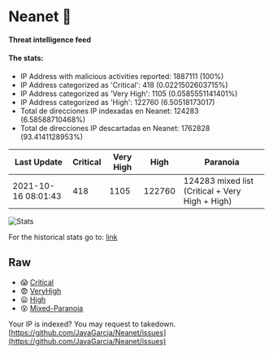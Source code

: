 # Neanet :hocho:
#### Threat intelligence feed
#### The stats:

- IP Address with malicious activities reported: 1887111 (100%)
- IP Address categorized as 'Critical':  418 (0.0221502603715%)
- IP Address categorized as 'Very High':  1105 (0.0585551141401%)
- IP Address categorized as 'High':  122760 (6.50518173017)
- Total de direcciones IP indexadas en Neanet:  124283 (6.58588710468%)
- Total de direcciones IP descartadas en Neanet:  1762828 (93.4141128953%)

| Last Update | Critical | Very High | High | Paranoia |
| --- | --- | --- | --- | --- |
| 2021-10-16 08:01:43 | 418 | 1105 | 122760 | 124283 mixed list (Critical + Very High + High)|

![Stats](https://docs.google.com/spreadsheets/d/e/2PACX-1vSnaNMIXVabIpDJjufMlzH7poXnshF3mgd8Is1g9ytUEzVsP5my4Trn8f-xkoLLQ38xpL3HtmUexLo6/pubchart?oid=501124687&format=image)

For the historical stats go to: [link](/stats.csv)
## Raw
- :scream: [Critical](https://raw.githubusercontent.com/JavaGarcia/Neanet/master/blacklists/neanet_critical.txt)
- :fearful: [VeryHigh](https://raw.githubusercontent.com/JavaGarcia/Neanet/master/blacklists/neanet_veryHigh.txtt)
- :frowning: [High](https://raw.githubusercontent.com/JavaGarcia/Neanet/master/blacklists/neanet_high.txt)
- :dizzy_face: [Mixed-Paranoia](https://raw.githubusercontent.com/JavaGarcia/Neanet/master/blacklists/neanet_all.txt)


Your IP is indexed? You may request to takedown. [https://github.com/JavaGarcia/Neanet/issues](https://github.com/JavaGarcia/Neanet/issues)





















































































































































































































































































































































































































































































































































































































































































































































































































































































































































































































































































































































































































































































































































































































































































































































































































































































































































































































































































































































































































































































































































































































































































































































































































































































































































































































































































































































































































































































































































































































































































































































































































































































































































































































































































































































































































































































































































































































































































































































































































































































































































































































































































































































































































































































































































































































































































































































































































































































































































































































































































































































































































































































































































































































































































































































































































































































































































































































































































































































































































































































































































































































































































































































































































































































































































































































































































































































































































































































































































































































































































































































































































































































































































































































































































































































































































































































































































































































































































































































































































































































































































































































































































































































































































































































































































































































































































































































































































































































































































































































































































































































































































































































































































































































































































































































































































































































































